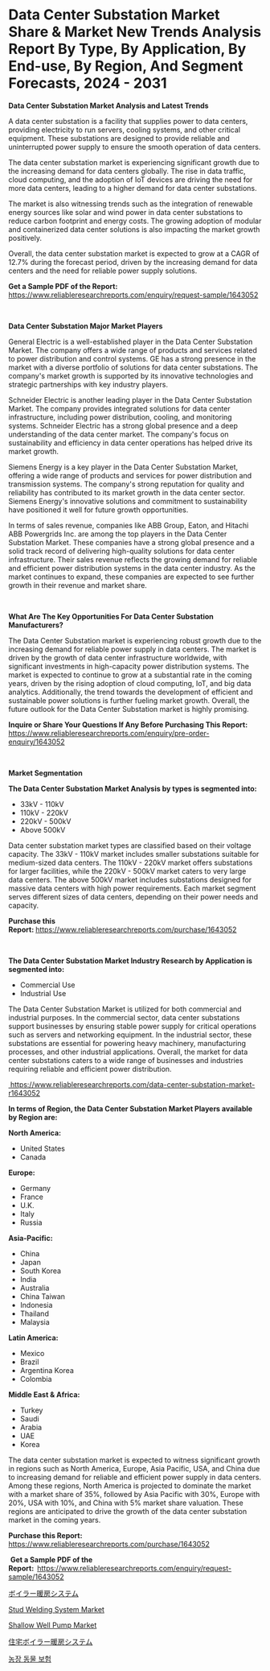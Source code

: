 <p><h1>Data Center Substation Market Share & Market New Trends Analysis Report By Type, By Application, By End-use, By Region, And Segment Forecasts, 2024 - 2031</h1></p><p><strong>Data Center Substation Market Analysis and Latest Trends</strong></p>
<p><p>A data center substation is a facility that supplies power to data centers, providing electricity to run servers, cooling systems, and other critical equipment. These substations are designed to provide reliable and uninterrupted power supply to ensure the smooth operation of data centers.</p><p>The data center substation market is experiencing significant growth due to the increasing demand for data centers globally. The rise in data traffic, cloud computing, and the adoption of IoT devices are driving the need for more data centers, leading to a higher demand for data center substations.</p><p>The market is also witnessing trends such as the integration of renewable energy sources like solar and wind power in data center substations to reduce carbon footprint and energy costs. The growing adoption of modular and containerized data center solutions is also impacting the market growth positively.</p><p>Overall, the data center substation market is expected to grow at a CAGR of 12.7% during the forecast period, driven by the increasing demand for data centers and the need for reliable power supply solutions.</p></p>
<p><strong>Get a Sample PDF of the Report:&nbsp;</strong> <a href="https://www.reliableresearchreports.com/enquiry/request-sample/1643052">https://www.reliableresearchreports.com/enquiry/request-sample/1643052</a></p>
<p>&nbsp;</p>
<p><strong>Data Center Substation Major Market Players</strong></p>
<p><p>General Electric is a well-established player in the Data Center Substation Market. The company offers a wide range of products and services related to power distribution and control systems. GE has a strong presence in the market with a diverse portfolio of solutions for data center substations. The company's market growth is supported by its innovative technologies and strategic partnerships with key industry players.</p><p>Schneider Electric is another leading player in the Data Center Substation Market. The company provides integrated solutions for data center infrastructure, including power distribution, cooling, and monitoring systems. Schneider Electric has a strong global presence and a deep understanding of the data center market. The company's focus on sustainability and efficiency in data center operations has helped drive its market growth.</p><p>Siemens Energy is a key player in the Data Center Substation Market, offering a wide range of products and services for power distribution and transmission systems. The company's strong reputation for quality and reliability has contributed to its market growth in the data center sector. Siemens Energy's innovative solutions and commitment to sustainability have positioned it well for future growth opportunities.</p><p>In terms of sales revenue, companies like ABB Group, Eaton, and Hitachi ABB Powergrids Inc. are among the top players in the Data Center Substation Market. These companies have a strong global presence and a solid track record of delivering high-quality solutions for data center infrastructure. Their sales revenue reflects the growing demand for reliable and efficient power distribution systems in the data center industry. As the market continues to expand, these companies are expected to see further growth in their revenue and market share.</p></p>
<p>&nbsp;</p>
<p><strong>What Are The Key Opportunities For Data Center Substation Manufacturers?</strong></p>
<p><p>The Data Center Substation market is experiencing robust growth due to the increasing demand for reliable power supply in data centers. The market is driven by the growth of data center infrastructure worldwide, with significant investments in high-capacity power distribution systems. The market is expected to continue to grow at a substantial rate in the coming years, driven by the rising adoption of cloud computing, IoT, and big data analytics. Additionally, the trend towards the development of efficient and sustainable power solutions is further fueling market growth. Overall, the future outlook for the Data Center Substation market is highly promising.</p></p>
<p><strong>Inquire or Share Your Questions If Any Before Purchasing This Report:</strong> <a href="https://www.reliableresearchreports.com/enquiry/pre-order-enquiry/1643052">https://www.reliableresearchreports.com/enquiry/pre-order-enquiry/1643052</a></p>
<p>&nbsp;</p>
<p><strong>Market Segmentation</strong></p>
<p><strong>The Data Center Substation Market Analysis by types is segmented into:</strong></p>
<p><ul><li>33kV - 110kV</li><li>110kV - 220kV</li><li>220kV - 500kV</li><li>Above 500kV</li></ul></p>
<p><p>Data center substation market types are classified based on their voltage capacity. The 33kV - 110kV market includes smaller substations suitable for medium-sized data centers. The 110kV - 220kV market offers substations for larger facilities, while the 220kV - 500kV market caters to very large data centers. The above 500kV market includes substations designed for massive data centers with high power requirements. Each market segment serves different sizes of data centers, depending on their power needs and capacity.</p></p>
<p><strong>Purchase this Report:&nbsp;</strong><a href="https://www.reliableresearchreports.com/purchase/1643052">https://www.reliableresearchreports.com/purchase/1643052</a></p>
<p>&nbsp;</p>
<p><strong>The Data Center Substation Market Industry Research by Application is segmented into:</strong></p>
<p><ul><li>Commercial Use</li><li>Industrial Use</li></ul></p>
<p><p>The Data Center Substation Market is utilized for both commercial and industrial purposes. In the commercial sector, data center substations support businesses by ensuring stable power supply for critical operations such as servers and networking equipment. In the industrial sector, these substations are essential for powering heavy machinery, manufacturing processes, and other industrial applications. Overall, the market for data center substations caters to a wide range of businesses and industries requiring reliable and efficient power distribution.</p></p>
<p><a href="https://www.reliableresearchreports.com/data-center-substation-market-r1643052">&nbsp;https://www.reliableresearchreports.com/data-center-substation-market-r1643052</a></p>
<p><strong>In terms of Region, the Data Center Substation Market Players available by Region are:</strong></p>
<p>
    <p> <strong> North America: </strong>
        <ul>
            <li>United States</li>
            <li>Canada</li>
        </ul>
        </p> 
    <p> <strong> Europe: </strong>
        <ul>
            <li>Germany</li>
            <li>France</li>
            <li>U.K.</li>
            <li>Italy</li>
            <li>Russia</li>
        </ul>
        </p> 
    <p> <strong> Asia-Pacific: </strong>
        <ul>
            <li>China</li>
            <li>Japan</li>
            <li>South Korea</li>
            <li>India</li>
            <li>Australia</li>
            <li>China Taiwan</li>
            <li>Indonesia</li>
            <li>Thailand</li>
            <li>Malaysia</li>
        </ul>
        </p> 
    <p> <strong> Latin America: </strong>
        <ul>
            <li>Mexico</li>
            <li>Brazil</li>
            <li>Argentina Korea</li>
            <li>Colombia</li>
        </ul>
        </p> 
    <p> <strong> Middle East & Africa: </strong>
        <ul>
            <li>Turkey</li>
            <li>Saudi</li>
            <li>Arabia</li>
            <li>UAE</li>
            <li>Korea</li>
        </ul>
    </p>
    </p>
<p><p>The data center substation market is expected to witness significant growth in regions such as North America, Europe, Asia Pacific, USA, and China due to increasing demand for reliable and efficient power supply in data centers. Among these regions, North America is projected to dominate the market with a market share of 35%, followed by Asia Pacific with 30%, Europe with 20%, USA with 10%, and China with 5% market share valuation. These regions are anticipated to drive the growth of the data center substation market in the coming years.</p></p>
<p><strong>Purchase this Report: </strong><a href="https://www.reliableresearchreports.com/purchase/1643052">https://www.reliableresearchreports.com/purchase/1643052</a></p>
<p>&nbsp;<strong>Get a Sample PDF of the Report:&nbsp;&nbsp;</strong><a href="https://www.reliableresearchreports.com/enquiry/request-sample/1643052">https://www.reliableresearchreports.com/enquiry/request-sample/1643052</a></p>
<p><strong></strong></p>
<p><p><a href="https://github.com/lily-u-genius/Market-Research-Report-List-1/blob/main/103662530128.md">ボイラー暖房システム</a></p><p><a href="https://github.com/redneck06/Market-Research-Report-List-2/blob/main/stud-welding-system-market.md">Stud Welding System Market</a></p><p><a href="https://github.com/nicoletavirag/Market-Research-Report-List-2/blob/main/shallow-well-pump-market.md">Shallow Well Pump Market</a></p><p><a href="https://github.com/sghwr779811674/Market-Research-Report-List-1/blob/main/187619330129.md">住宅ボイラー暖房システム</a></p><p><a href="https://github.com/Madalyell456456/Market-Research-Report-List-1/blob/main/141830627806.md">농장 동물 보험</a></p></p>